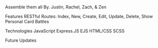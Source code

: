 Assemble them all
By. Justin, Rachel, Zach, & Zen

Features
RESTful Routes: Index, New, Create, Edit, Update, Delete, Show
Personal Card Battles

Technologies
JavaScript
Express.JS
EJS
HTML/CSS
SCSS

Future Updates

